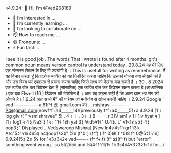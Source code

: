 १4.9.24- 👋 Hi, I’m @Ved208189
- 👀 I’m interested in ...
- 🌱 I’m currently learning ...
- 💞️ I’m looking to collaborate on ...
- 📫 How to reach me ...
- 😄 Pronouns: ...
- ⚡ Fun fact: ...

<!---
Ved208189/Ved208189 is a ✨ special ✨ repository because its `README.md` (this file) appears on your GitHub profile.
You can click the Preview link to take a look at your changes.
--->
I see it is good job .
The words That I wrote is found after 4 months.
git's common noun means verson cantrol is understand today .
29.8.24
यह मेरे लिए एक संस्मरण लेखन के लिए भी उपयोगी है ।
This is usefull for writing as remmebrance.
मैं यह विचार करता हूँ कि प्रत्येक व्यक्ति को यह निर्धारित करना चाहिए कि उसकी योजना क्या सीखने की है और उस विषय पर एकाग्रता से प्रयास करना चाहिए जिसे लक्ष्य को देखना कह सकते हैं । 30 . 8 2024
एक व्यक्ति बोल कर डिप्रेशन देता है (सांसारिक)
एक व्यक्ति बोल कर डिप्रेशन खतम करता है (आध्यात्मिक )
एक दवा Elwell (10 ) डिप्रेशन की मेडिसिन है ।
अतः यह कहना सही है कि आत्म ज्ञान भव रोग की औषधि है। 1.9.24 अतः सच्चे मैं" की परिश्रम एवं मनोयोग से खोज करनी चाहिए ।
2.9.24 Google  ' ved------------ a 61f^f  @ gmail.com का ... mishrav-------- P4@gmail.com(nowf^f+a4______14)(previously f^f+a0______5f+a
4.9.24 [1 ॥ log gIv r( " vsmishravee" 5I . 4 ॥ । . 3॥ .) B-----. r 3IV am1 v
1 I 1iv hyat म ]
[1॥ log1 ५ 4३ Na3 ३ 1५ : "1१ 1४h yat 3३ Vid5५1१" U.4३. L" v1५1४ s5३ 4३ oop3३"
Displayed ...Vedswaroop Mishra]
[New In4४4४1१ gr1१3३ A/c"5२1५1४4४5३ a4३oop1१3३" (2४ (f^0 ) (f^f) ( f^ 0)9( f ^0)8 f^ 0@5२1५1४]
6.9.24(5३ 2४ 5४ for 1२3३3५2२ ved------ (f^ f+ f) (f^ z)(f^ f) but "error" somthing went wrong .
so 5३2४5४ and 5३4१1१1३1५ 1४3४4४4५3२3२1५1४ for...)